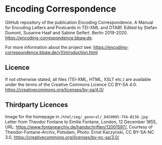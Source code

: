 # Encoding Correspondence

GitHub repository of the publication Encoding Correspondence. A Manual for Encoding Letters and Postcards in TEI-XML and DTABf. Edited by Stefan Dumont, Susanne Haaf and Sabine Seifert. Berlin 2019-2020. https://encoding-correspondence.bbaw.de.

For more information about the project see: https://encoding-correspondence.bbaw.de/v1/introduction.html

## Licence

If not otherwise stated, all files (TEI-XML, HTML, XSLT etc.) are available under the terms of the Creative Commons Licence CC BY-SA 4.0. https://creativecommons.org/licenses/by-sa/4.0/

## Thirdparty Licences

Image for the homepage in `/html/img/_general/_D4S9095-TFA-B138.jpg`: Letter from Theodor Fontane to Emilie Fontane, London, 12 December 1855, URL: https://www.fontanearchiv.de/handschriften/12001597/, Courtesy of Theodor-Fontane-Archiv, Potsdam, Photo: Ernst Kaczynski, CC BY-SA-NC 3.0, https://creativecommons.org/licenses/by-nc-sa/3.0/